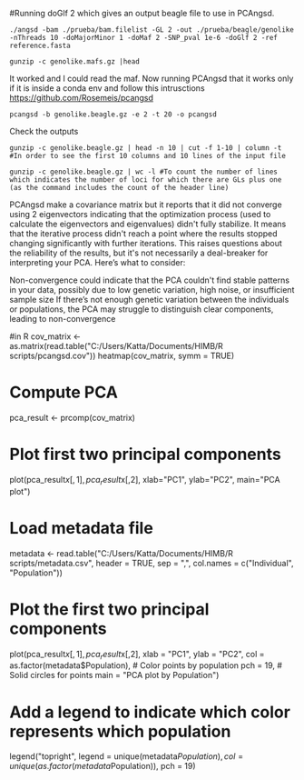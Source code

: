 #Running doGlf 2 which gives an output beagle file to use in PCAngsd. 
```
./angsd -bam ./prueba/bam.filelist -GL 2 -out ./prueba/beagle/genolike -nThreads 10 -doMajorMinor 1 -doMaf 2 -SNP_pval 1e-6 -doGlf 2 -ref reference.fasta
```
```
gunzip -c genolike.mafs.gz |head 
```
It worked and I could read the maf. Now running PCAngsd that it works only if it is inside a conda env and follow this intrusctions https://github.com/Rosemeis/pcangsd
```
pcangsd -b genolike.beagle.gz -e 2 -t 20 -o pcangsd
```
Check the outputs
```
gunzip -c genolike.beagle.gz | head -n 10 | cut -f 1-10 | column -t #In order to see the first 10 columns and 10 lines of the input file
```
```
gunzip -c genolike.beagle.gz | wc -l #To count the number of lines which indicates the number of loci for which there are GLs plus one (as the command includes the count of the header line)
```


PCAngsd make a covariance matrix but it reports that it did not converge using 2 eigenvectors indicating that the optimization process (used to calculate the eigenvectors and eigenvalues) didn't fully stabilize. It means that the iterative process 
didn't reach a point where the results stopped changing significantly with further iterations. This raises questions about the reliability of the results, but it's not necessarily a deal-breaker for interpreting your PCA. Here’s what to consider:

Non-convergence could indicate that the PCA couldn't find stable patterns in your data, possibly due to low genetic variation, high noise, or insufficient sample size
If there’s not enough genetic variation between the individuals or populations, the PCA may struggle to distinguish clear components, leading to non-convergence

#in R
cov_matrix <- as.matrix(read.table("C:/Users/Katta/Documents/HIMB/R scripts/pcangsd.cov"))
heatmap(cov_matrix, symm = TRUE)
# Compute PCA
pca_result <- prcomp(cov_matrix)

# Plot first two principal components
plot(pca_result$x[,1], pca_result$x[,2], xlab="PC1", ylab="PC2", main="PCA plot")
# Load metadata file
metadata <- read.table("C:/Users/Katta/Documents/HIMB/R scripts/metadata.csv", 
                       header = TRUE, sep = ",", col.names = c("Individual", "Population"))

# Plot the first two principal components
plot(pca_result$x[,1], pca_result$x[,2], 
     xlab = "PC1", ylab = "PC2", 
     col = as.factor(metadata$Population), # Color points by population
     pch = 19, # Solid circles for points
     main = "PCA plot by Population")

# Add a legend to indicate which color represents which population
legend("topright", legend = unique(metadata$Population), 
       col = unique(as.factor(metadata$Population)), pch = 19)
